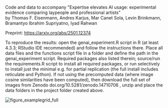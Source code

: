 Code and data to accompany "Expertise elevates AI usage: experimental evidence comparing laypeople and professional artists"<br>
by Thomas F. Eisenmann, Andres Karjus, Mar Canet Sola, Levin Brinkmann, Bramantyo Ibrahim Supriyatno, Iyad Rahwan

Preprint: https://arxiv.org/abs/2501.12374

To reproduce the results: open the genai_experiment.R script in R (at least 4.3.3; RStudio IDE recommended) and follow the instructions there. Place all data files and the functions script file in a folder and define the path in the genai_experiment script. Required packages also listed therein; source/run the requirements.R script to install all required packages, or run selectively to install just the minimal e.g. for partial replication (the full install includes reticulate and Python). If not using the precomputed data (where image cosine similarities have been computed), then download the full set of images from Zenodo doi.org/10.5281/zenodo.14710706 , unzip and place the data folders in the project folder created above.

![figure_examplegrid_full](https://github.com/user-attachments/assets/d9b95175-442c-4864-bd8e-66a352943d4c)
